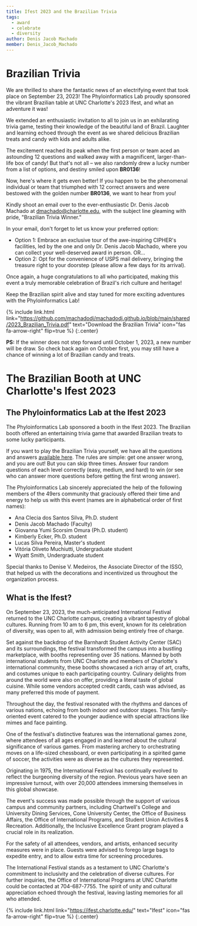 ```yaml
---
title: Ifest 2023 and the Brazilian Trivia
tags:
  - award
  - celebrate
  - diversity
author: Denis Jacob Machado
member: Denis_Jacob_Machado
---
```


# Brazilian Trivia

We are thrilled to share the fantastic news of an electrifying event that took place on September 23, 2023! The Phyloinformatics Lab proudly sponsored the vibrant Brazilian table at UNC Charlotte's 2023 Ifest, and what an adventure it was!

We extended an enthusiastic invitation to all to join us in an exhilarating trivia game, testing their knowledge of the beautiful land of Brazil. Laughter and learning echoed through the event as we shared delicious Brazilian treats and candy with kids and adults alike.

The excitement reached its peak when the first person or team aced an astounding 12 questions and walked away with a magnificent, larger-than-life box of candy! But that's not all – we also randomly drew a lucky number from a list of options, and destiny smiled upon **BR0136**!

Now, here's where it gets even better! If you happen to be the phenomenal individual or team that triumphed with 12 correct answers and were bestowed with the golden number **BR0136**, we want to hear from you!

Kindly shoot an email over to the ever-enthusiastic Dr. Denis Jacob Machado at dmachado@charlotte.edu, with the subject line gleaming with pride, "Brazilian Trivia Winner."

In your email, don't forget to let us know your preferred option:

- Option 1: Embrace an exclusive tour of the awe-inspiring CIPHER's facilities, led by the one and only Dr. Denis Jacob Machado, where you can collect your well-deserved award in person. OR...
- Option 2: Opt for the convenience of USPS mail delivery, bringing the treasure right to your doorstep (please allow a few days for its arrival).

Once again, a huge congratulations to all who participated, making this event a truly memorable celebration of Brazil's rich culture and heritage!

Keep the Brazilian spirit alive and stay tuned for more exciting adventures with the Phyloinformatics Lab!

{% include link.html link="https://github.com/machadodj/machadodj.github.io/blob/main/shared/2023_Brazilian_Trivia.pdf" text="Download the Brazilian Trivia" icon="fas fa-arrow-right" flip=true %}
{:.center}

**PS:** If the winner does not step forward until October 1, 2023, a new number will be draw. So check back again on October first, you may still have a chance of winning a lot of Brazilian candy and treats.

# The Brazilian Booth at UNC Charlotte's Ifest 2023

## The Phyloinformatics Lab at the Ifest 2023

The Phyloinformatics Lab sponsored a booth in the Ifest 2023. The Brazilian booth offered an entertaining trivia game that awarded Brazilian treats to some lucky participants.

If you want to play the Brazilian Trivia yourself, we have all the questions and answers [available here](https://github.com/machadodj/machadodj.github.io/tree/main/shared/2023_Brazilian_Trivia.pdf). The rules are simple: get one answer wrong, and you are out! But you can skip three times. Answer four random questions of each level correctly (easy, medium, and hard) to win (or see who can answer more questions before getting the first wrong answer).

The Phyloinformatics Lab sincerely appreciated the help of the following members of the 49ers community that graciously offered their time and energy to help us with this event (names are in alphabetical order of first names):

- Ana Clecia dos Santos Silva, Ph.D. student
- Denis Jacob Machado (Faculty)
- Giovanna Yumi Scorsim Omura (Ph.D. student)
- Kimberly Ecker, Ph.D. student
- Lucas Silva Pereira, Master's student
- Vitória Oliveto Muchiutti, Undergraduate student
- Wyatt Smith, Undergraduate student

Special thanks to Denise V. Medeiros, the Associate Director of the ISSO, that helped us with the decorations and incentivized us throughout the organization process.

## What is the Ifest?

On September 23, 2023, the much-anticipated International Festival returned to the UNC Charlotte campus, creating a vibrant tapestry of global cultures. Running from 10 am to 6 pm, this event, known for its celebration of diversity, was open to all, with admission being entirely free of charge.

Set against the backdrop of the Barnhardt Student Activity Center (SAC) and its surroundings, the festival transformed the campus into a bustling marketplace, with booths representing over 35 nations. Manned by both international students from UNC Charlotte and members of Charlotte's international community, these booths showcased a rich array of art, crafts, and costumes unique to each participating country. Culinary delights from around the world were also on offer, providing a literal taste of global cuisine. While some vendors accepted credit cards, cash was advised, as many preferred this mode of payment.

Throughout the day, the festival resonated with the rhythms and dances of various nations, echoing from both indoor and outdoor stages. This family-oriented event catered to the younger audience with special attractions like mimes and face painting.

One of the festival's distinctive features was the international games zone, where attendees of all ages engaged in and learned about the cultural significance of various games. From mastering archery to orchestrating moves on a life-sized chessboard, or even participating in a spirited game of soccer, the activities were as diverse as the cultures they represented.

Originating in 1975, the International Festival has continually evolved to reflect the burgeoning diversity of the region. Previous years have seen an impressive turnout, with over 20,000 attendees immersing themselves in this global showcase.

The event's success was made possible through the support of various campus and community partners, including Chartwell's College and University Dining Services, Cone University Center, the Office of Business Affairs, the Office of International Programs, and Student Union Activities & Recreation. Additionally, the Inclusive Excellence Grant program played a crucial role in its realization.

For the safety of all attendees, vendors, and artists, enhanced security measures were in place. Guests were advised to forego large bags to expedite entry, and to allow extra time for screening procedures.

The International Festival stands as a testament to UNC Charlotte's commitment to inclusivity and the celebration of diverse cultures. For further inquiries, the Office of International Programs at UNC Charlotte could be contacted at 704-687-7755. The spirit of unity and cultural appreciation echoed through the festival, leaving lasting memories for all who attended.



{% include link.html link="https://ifest.charlotte.edu/" text="Ifest" icon="fas fa-arrow-right" flip=true %}
{:.center}
